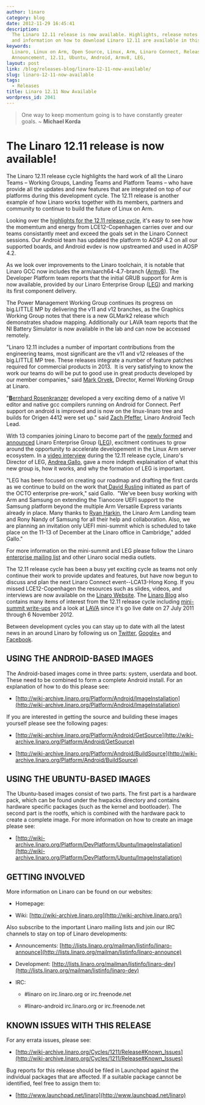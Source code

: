```yaml
---
author: linaro
category: blog
date: 2012-11-29 16:45:41
description:
  The Linaro 12.11 release is now available. Highlights, release notes
  and information on how to download Linaro 12.11 are available in this post.
keywords:
  Linaro, Linux on Arm, Open Source, Linux, Arm, Linaro Connect, Release,
  Announcement, 12.11, Ubuntu, Android, Armv8, LEG,
layout: post
link: /blog/releases-blog/linaro-12-11-now-available/
slug: linaro-12-11-now-available
tags:
  - Releases
title: Linaro 12.11 Now Available
wordpress_id: 2041
---
```


> One way to keep momentum going is to have constantly greater goals. ~ **Michael Korda**

# The Linaro 12.11 release is now available!

The Linaro 12.11 release cycle highlights the hard work of all the Linaro Teams – Working Groups, Landing Teams and Platform Teams – who have provide all the updates and new features that are integrated on top of our platforms during this development cycle. The 12.11 release is another example of how Linaro works together with its members, partners and community to continue to build the future of Linux on Arm.

Looking over the [highlights for the 12.11 release cycle](https://wiki-archive.linaro.org/Cycles/1211/Release), it's easy to see how the momemtum and energy from LCE12-Copenhagen carries over and our teams consistantly meet and exceed the goals set in the Linaro Connect sessions. Our Android team has updated the platform to AOSP 4.2 on all our supported boards, and Android evdev is now upstreamed and used in AOSP 4.2.

As we look over improvements to the Linaro toolchain, it is notable that Linaro GCC now includes the arm/aarch64-4.7-branch ([Armv8](/blog/armv8-64-bit-mini-summit-at-lce12-copenhagen/)). The Developer Platform team reports that the initial GRUB support for Arm is now available, provided by our Linaro Enterprise Group ([LEG](/engineering/datacenter-and-cloud/)) and marking its first component delivery.

The Power Management Working Group continues its progress on big.LITTLE MP by delivering the v11 and v12 branches, as the Graphics Working Group notes that there is a new GLMark2 release which demonstrates shadow mapping. Additionally our LAVA team reports that the NI Battery Simulator is now available in the lab and can now be accessed remotely.

"Linaro 12.11 includes a number of important contributions from the engineering teams, most significant are the v11 and v12 releases of the big.LITTLE MP tree. These releases integrate a number of feature patches required for commercial products in 2013.  It is very satisfying to know the work our teams do will be put to good use in great products developed by our member companies," said [Mark Orvek](/about/), Director, Kernel Working Group at Linaro.

"[**B**ernhard Rosenkranzer](/about/) developed a very exciting demo of a native VI editor and native gcc compilers running on Android for Connect. Perf support on android is improved and is now on the linux-linaro tree and builds for Origen 4412 were set up." said [Zach Pfeffer](/about/), Linaro Android Tech Lead.

With 13 companies joining Linaro to become part of the [newly formed](/engineering/datacenter-and-cloud/) and [announced](/news/industry-leaders-collaborate-to-accelerate-software-ecosystem-for-arm-servers-and-join-linaro/) Linaro Enterprise Group ([LEG](https://wiki-archive.linaro.org/LEG/)), excitment continues to grow around the opportunity to accelerate developement in the Linux Arm server ecosystem. In a [video interview](http://youtu.be/kANJ9iGD3GI) during the 12.11 release cycle, Linaro's Director of LEG, [Andrea Gallo](/about/), gave a more indepth explaination of what this new group is, how it works, and why the formation of LEG is important.

"LEG has been focused on creating our roadmap and drafting the first cards as we continue to build on the work that[ David Rusling](/about/) initiated as part of the OCTO enterprise pre-work," said Gallo.  "We've been busy working with Arm and Samsung on extending the Tianocore UEFI support to the Samsung platform beyond the multiple Arm Versatile Express variants already in place. Many thanks to [Ryan Harkin](/about/), the Linaro Arm Landing team and Rony Nandy of Samsung for all their help and collaboration. Also, we are planning an invitation only UEFI mini-summit which is scheduled to take place on the 11-13 of December at the Linaro office in Cambridge," added Gallo."

For more information on the mini-summit and LEG please follow the Linaro [enterprise mailing list](http://lists.linaro.org/mailman/listinfo/linaro-enterprise) and other Linaro social media outlets.

The 12.11 release cycle has been a busy yet exciting cycle as teams not only continue their work to provide updates and features, but have now begun to discuss and plan the next Linaro Connect event--LCA13-Hong Kong. If you missed LCE12-Copenhagen the resources such as slides, videos, and interviews are now available on the [Linaro Website](/blog/summary-of-the-android-mini-summit-at-connect-copenhagen-2012/). The [Linaro Blog](/blog/) also contains many items of interest from the 12.11 release cycle including [mini-summit write-ups](/blog/armv8-64-bit-mini-summit-at-lce12-copenhagen/) and a look at [LAVA](/blog/watch-lava-erupt-with-growth-as-new-tests-are-added/) since it's go live date on 27 July 2011 through 6 November 2012.

Between development cycles you can stay up to date with all the latest news in an around Linaro by following us on [Twitter](https://twitter.com/LinaroOrg), [Google+](https://web.archive.org/web/2019*/https://plus.google.com/+LinaroOnAir) and [Facebook](https://www.facebook.com/LinaroOrg).

## USING THE ANDROID-BASED IMAGES

The Android-based images come in three parts: system, userdata and boot. These need to be combined to form a complete Android install. For an explanation of how to do this please see:

- [http://wiki-archive.linaro.org/Platform/Android/ImageInstallation](http://wiki-archive.linaro.org/Platform/Android/ImageInstallation)

If you are interested in getting the source and building these images yourself please see the following pages:

- [http://wiki-archive.linaro.org/Platform/Android/GetSource](http://wiki-archive.linaro.org/Platform/Android/GetSource)

- [http://wiki-archive.linaro.org/Platform/Android/BuildSource](http://wiki-archive.linaro.org/Platform/Android/BuildSource)

## USING THE UBUNTU-BASED IMAGES

The Ubuntu-based images consist of two parts. The first part is a hardware pack, which can be found under the hwpacks directory and contains hardware specific packages (such as the kernel and bootloader). The second part is the rootfs, which is combined with the hardware pack to create a complete image. For more information on how to create an image please see:

- [http://wiki-archive.linaro.org/Platform/DevPlatform/Ubuntu/ImageInstallation](http://wiki-archive.linaro.org/Platform/DevPlatform/Ubuntu/ImageInstallation)

## GETTING INVOLVED

More information on Linaro can be found on our websites:

- Homepage: [](/)

- Wiki: [http://wiki-archive.linaro.org](http://wiki-archive.linaro.org/)

Also subscribe to the important Linaro mailing lists and join our IRC channels to stay on top of Linaro developments:

- Announcements: [http://lists.linaro.org/mailman/listinfo/linaro-announce](http://lists.linaro.org/mailman/listinfo/linaro-announce)

- Development: [http://lists.linaro.org/mailman/listinfo/linaro-dev](http://lists.linaro.org/mailman/listinfo/linaro-dev)

- IRC:

  - #linaro on irc.linaro.org or irc.freenode.net

  - #linaro-android irc.linaro.org or irc.freenode.net

## KNOWN ISSUES WITH THIS RELEASE

For any errata issues, please see:

- [http://wiki-archive.linaro.org/Cycles/1211/Release#Known_Issues](http://wiki-archive.linaro.org/Cycles/1211/Release#Known_Issues)

Bug reports for this release should be filed in Launchpad against the individual packages that are affected. If a suitable package cannot be identified, feel free to assign them to:

- [http://www.launchpad.net/linaro](http://www.launchpad.net/linaro)
